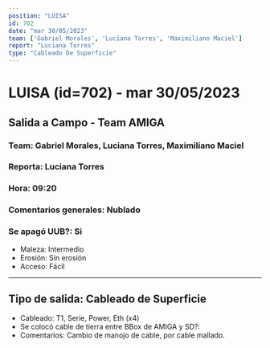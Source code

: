 ```yaml
---
position: "LUISA"
id: 702
date: "mar 30/05/2023"
team: ['Gabriel Morales', 'Luciana Torres', 'Maximiliano Maciel']
report: "Luciana Torres"
type: "Cableado De Superficie"
---
```


# LUISA (id=702) - mar 30/05/2023
## Salida a Campo - Team AMIGA
### Team: Gabriel Morales, Luciana Torres, Maximiliano Maciel
### Reporta: Luciana Torres
### Hora: 09:20
### Comentarios generales: Nublado 
### Se apagó UUB?: Si 
- Maleza: Intermedio
- Erosión: Sin erosión
- Acceso: Fácil
---------
## Tipo de salida: Cableado de Superficie
   - Cableado: T1, Serie, Power, Eth (x4)
   - Se colocó cable de tierra entre BBox de AMIGA y SD?: 
   - Comentarios: Cambio de manojo de cable, por cable mallado. 
